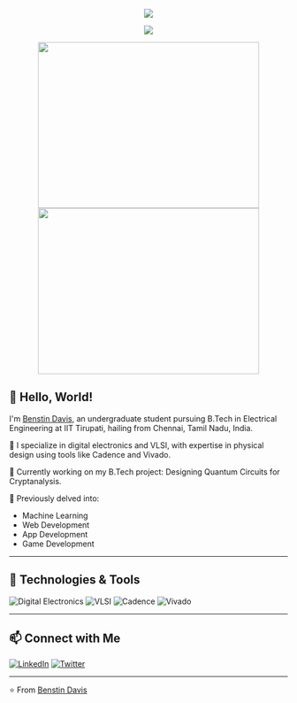 <p align="center">
  <a href="https://github.com/anuraghazra/github-readme-stats">
  <img align="center" src="https://github-readme-stats.vercel.app/api?username=benstindavis&show_icons=true&theme=tokyonight" />
  </a>
</p>

<p align="center">
  <a href="https://github.com/anuraghazra/github-readme-stats">
  <img align="center" src="https://github-readme-stats.vercel.app/api/top-langs/?username=benstindavis&layout=compact&theme=tokyonight" />
  </a>
</p>

<p align="center">
  <a href="https://wakatime.com/@KingBenny101">
  <img align = "center"  width="400" height="300" src="https://wakatime.com/share/@KingBenny101/e842a068-cb9c-4d03-a120-b74849b3289b.svg" />
</a>
<a href="https://wakatime.com/@KingBenny101">
  <img  align = "center" width="400" height="300" src="https://wakatime.com/share/@KingBenny101/02045c00-6acc-468a-ba89-ec85a515fc26.svg"/>
</a>
</p>



## 👋 Hello, World! 

I'm [Benstin Davis](https://www.linkedin.com/in/benstindavis/), an undergraduate student pursuing B.Tech in Electrical Engineering at IIT Tirupati, hailing from Chennai, Tamil Nadu, India.

🔧 I specialize in digital electronics and VLSI, with expertise in physical design using tools like Cadence and Vivado.

🚀 Currently working on my B.Tech project: Designing Quantum Circuits for Cryptanalysis.

🌱 Previously delved into:
- Machine Learning
- Web Development
- App Development
- Game Development

---

## 🔧 Technologies & Tools

![Digital Electronics](https://img.shields.io/badge/-Digital%20Electronics-333333?style=flat&logo=digitalocean)
![VLSI](https://img.shields.io/badge/-VLSI-333333?style=flat&logo=vlsi)
![Cadence](https://img.shields.io/badge/-Cadence-333333?style=flat&logo=cadence)
![Vivado](https://img.shields.io/badge/-Vivado-333333?style=flat&logo=vivado)

---

## 📫 Connect with Me

[![LinkedIn](https://img.shields.io/badge/LinkedIn-Connect-blue)](https://www.linkedin.com/in/benstindavis/)
[![Twitter](https://img.shields.io/badge/Twitter-Follow-1DA1F2)](https://twitter.com/KingBenny101)

---

⭐️ From [Benstin Davis](https://github.com/benstindavis)
